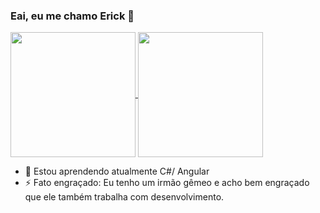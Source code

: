 ### Eai, eu me chamo Erick 👋
<a href="https://github-readme-stats.vercel.app/api?username=Exacttime">
  <img height=200 align="center" src="https://github-readme-stats.vercel.app/api?username=Exacttime&theme=dracula&show_icons=true" />
</a>
<a href="https://github.com/Exacttime/convoychat">
  <img height=200 align="center" src="https://github-readme-stats.vercel.app/api/top-langs?username=Exacttime&layout=compact&langs_count=8&card_width=320&theme=dracula&show_icons=true" />
</a><br>

- 🌱 Estou aprendendo atualmente C#/ Angular<br>
- ⚡ Fato engraçado: Eu tenho um irmão gêmeo e acho bem engraçado que ele também trabalha com desenvolvimento.
